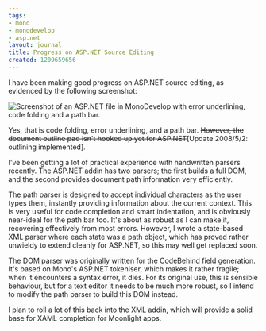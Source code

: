 ```yaml
---
tags:
- mono
- monodevelop
- asp.net
layout: journal
title: Progress on ASP.NET Source Editing
created: 1209659656
---
```

I have been making good progress on ASP.NET source editing, as evidenced by the following screenshot:

<img src="http://mjhutchinson.com/files/images/MonoScreenshots/AspNetCodeFolding.png" alt="Screenshot of an ASP.NET file in MonoDevelop with error underlining, code folding and a path bar." style="max-width:98%" />

Yes, that is code folding, error underlining, and a path bar. <strike>However, the document outline pad isn't hooked up yet for ASP.NET</strike>[Update 2008/5/2: outlining implemented].

I've been getting a lot of practical experience with handwritten parsers recently. The ASP.NET addin has two parsers; the first builds a full DOM, and the second provides document path information very efficiently.
<!--break-->
The path parser is designed to accept individual characters as the user types them, instantly providing information about the current context. This is very useful for code completion and smart indentation, and is obviously near-ideal for the path bar too. It's about as robust as I can make it, recovering effectively from most errors. However, I wrote a state-based XML parser where each state was a path object, which has proved rather unwieldy to extend cleanly for ASP.NET, so this may well get replaced soon.

The DOM parser was originally written for the CodeBehind field generation. It's based on Mono's ASP.NET tokeniser, which makes it rather fragile; when it encounters a syntax error, it dies. For its original use, this is sensible behaviour, but for a text editor it needs to be much more robust, so I intend to modify the path parser to build this DOM instead.

I plan to roll a lot of this back into the XML addin, which will provide a solid base for XAML completion for Moonlight apps.
